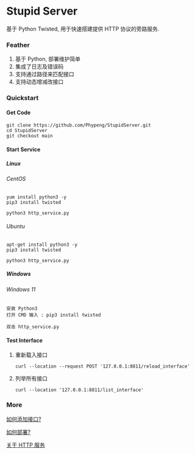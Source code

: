 # Stupid Server

基于 Python Twisted, 用于快速搭建提供 HTTP 协议的旁路服务.

### Feather
1. 基于 Python, 部署维护简单
2. 集成了日志及错误码
3. 支持通过路径来匹配接口
4. 支持动态增减改接口

### Quickstart
#### Get Code
````
git clone https://github.com/Phypeng/StupidServer.git
cd StupidServer
git checkout main
````
#### Start Service
##### Linux
###### CentOS
````
yum install python3 -y
pip3 install twisted

python3 http_service.py
````
###### Ubuntu
````
apt-get install python3 -y
pip3 install twisted

python3 http_service.py
````
##### Windows
###### Windows 11
````
安装 Python3
打开 CMD 输入 : pip3 install twisted

双击 http_service.py
````
#### Test Interface
1. 重新载入接口
    ````
    curl --location --request POST '127.0.0.1:8811/reload_interface'
    ````
   
2. 列举所有接口
    ````
    curl --location '127.0.0.1:8811/list_interface'
    ````

### More
[如何添加接口?](./docs/interface.md)

[如何部署?](./docs/deploy.md)

[关于 HTTP 服务](./docs/http_service.md)
